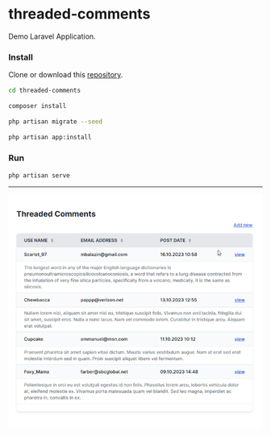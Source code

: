 # threaded-comments 

Demo Laravel Application.

### Install

Clone or download this [repository](https://github.com/zares/threaded-comments).

```bash
cd threaded-comments
```
```bash
composer install
```
```bash
php artisan migrate --seed
```
```bash
php artisan app:install
```
### Run

```bash
php artisan serve
```
---

![Threaded Comments](screenshot.gif)
